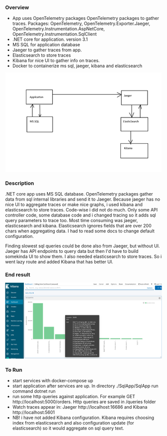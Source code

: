 ### Overview


* App uses OpenTelemetry packages OpenTelemetry packages to gather traces. Packages: OpenTelemetry, OpenTelemetry.Exporter.Jaeger, 
OpenTelemetry.Instrumentation.AspNetCore, OpenTelemetry.Instrumentation.SqlClient
* .NET core for application. version 3.1
* MS SQL for application database
* Jaeger to gather traces from app.
* Elasticsearch to store traces
* Kibana for nice UI to gather info on traces.
* Docker to containerize ms sql, jaeger, kibana and elasticsearch

![Overview](https://github.com/arvikangas/tracing/blob/main/images/Overview.png)

### Description

.NET core app uses MS SQL database. OpenTelemetry packages gather data from sql internal libraries and send it to Jaeger. Because jaeger has no nice UI to aggregate traces or make nice graphs, i used kibana and elasticsearch to store traces. Code-wise i did not do much. Only some API controller code, some database code and i changed tracing so it adds sql query parameters to trace too. Most time consuming was jaeger, elasticsearch and kibana. Elasticsearch ignores fields that are over 200 chars when aggregating data. I had to read some docs to change default configuration.

Finding slowest sql queries could be done also from Jaeger, but without UI. Jaeger has API endpoints to query data but then I'd have to build somekinda UI to show them. I also needed elasticsearch to store traces. So i went lazy route and added Kibana that has better UI.

### End result

![Result](https://github.com/arvikangas/tracing/blob/main/images/Result.png)

### To Run

* start services with docker-compose up
* start application after services are up. In directory ./SqlApp/SqlApp run command dotnet run
* run some http queries against application. For example GET http://localhost:5000/orders. Http queries are saved in /queries folder
* Watch traces appear in: Jaeger http://localhost:16686 and Kibana http://localhost:5601
* NB! i have not added Kibana configuration. Kibana requires choosing index from elasticsearch and also configuration update (for elasticsearch) so it would aggregate on sql query text.
